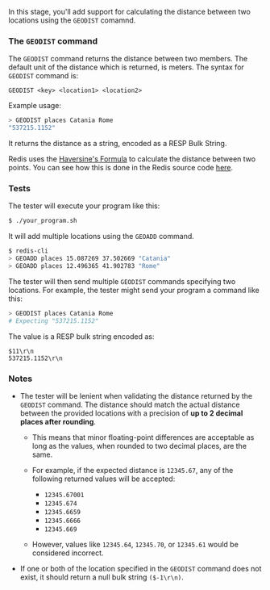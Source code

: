 In this stage, you'll add support for calculating the distance between two locations using the `GEODIST` comamnd.

### The `GEODIST` command
The `GEODIST` command returns the distance between two members. The default unit of the distance which is returned, is meters.
The syntax for `GEODIST` command is:
```
GEODIST <key> <location1> <location2>
```
Example usage:

```bash
> GEODIST places Catania Rome
"537215.1152"
```

It returns the distance as a string, encoded as a RESP Bulk String.

Redis uses the [Haversine's Formula](https://en.wikipedia.org/wiki/Haversine_formula#Example) to calculate the distance between two points. You can see how this is done in the Redis source code [here](https://github.com/redis/redis/blob/4322cebc1764d433b3fce3b3a108252648bf59e7/src/geohash_helper.c#L228C1-L228C72).

### Tests
The tester will execute your program like this:
```bash
$ ./your_program.sh
```

It will add multiple locations using the `GEOADD` command.
```bash
$ redis-cli
> GEOADD places 15.087269 37.502669 "Catania"
> GEOADD places 12.496365 41.902783 "Rome"
```

The tester will then send multiple `GEODIST` commands specifying two locations. For example, the tester might send your program a command like this:

```bash
> GEODIST places Catania Rome
# Expecting "537215.1152"
```

The value is a RESP bulk string encoded as:

```
$11\r\n
537215.1152\r\n
```

### Notes
- The tester will be lenient when validating the distance returned by the `GEODIST` command. The distance should match the actual distance between the provided locations with a precision of **up to 2 decimal places after rounding**.

  * This means that minor floating-point differences are acceptable as long as the values, when rounded to two decimal places, are the same.

  * For example, if the expected distance is `12345.67`, any of the following returned values will be accepted:

    * `12345.67001`
    * `12345.674`
    * `12345.6659`
    * `12345.6666`
    * `12345.669`

  * However, values like `12345.64`, `12345.70`, or `12345.61` would be considered incorrect.

- If one or both of the location specified in the `GEODIST` command does not exist, it should return a null bulk string `($-1\r\n)`.
